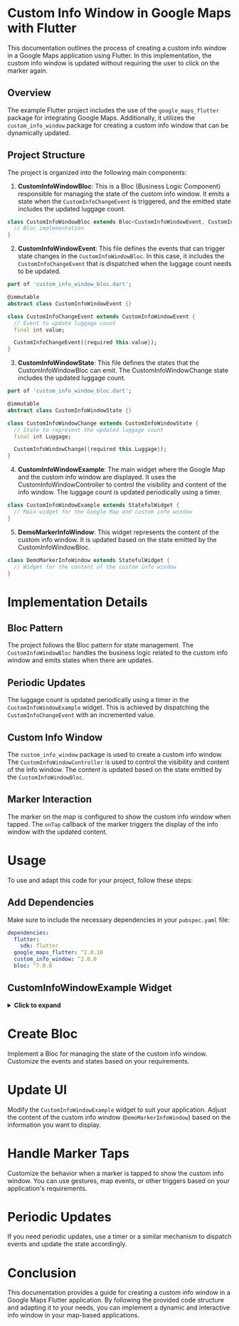 # Custom Info Window in Google Maps with Flutter

This documentation outlines the process of creating a custom info window in a Google Maps application using Flutter. In this implementation, the custom info window is updated without requiring the user to click on the marker again.

## Overview

The example Flutter project includes the use of the `google_maps_flutter` package for integrating Google Maps. Additionally, it utilizes the `custom_info_window` package for creating a custom info window that can be dynamically updated.

## Project Structure

The project is organized into the following main components:

1. **CustomInfoWindowBloc**: This is a Bloc (Business Logic Component) responsible for managing the state of the custom info window. It emits a state when the `CustomInfoChangeEvent` is triggered, and the emitted state includes the updated luggage count.

```dart
class CustomInfoWindowBloc extends Bloc<CustomInfoWindowEvent, CustomInfoWindowState> {
  // Bloc implementation
}
```
2. **CustomInfoWindowEvent**: This file defines the events that can trigger state changes in the `CustomInfoWindowBloc`. In this case, it includes the `CustomInfoChangeEvent` that is dispatched when the luggage count needs to be updated.
```dart
part of 'custom_info_window_bloc.dart';

@immutable
abstract class CustomInfoWindowEvent {}

class CustomInfoChangeEvent extends CustomInfoWindowEvent {
  // Event to update luggage count
  final int value;

  CustomInfoChangeEvent({required this.value});
}
```
3. **CustomInfoWindowState**: This file defines the states that the CustomInfoWindowBloc can emit. The CustomInfoWindowChange state includes the updated luggage count.
```dart
part of 'custom_info_window_bloc.dart';

@immutable
abstract class CustomInfoWindowState {}

class CustomInfoWindowChange extends CustomInfoWindowState {
  // State to represent the updated luggage count
  final int Luggage;

  CustomInfoWindowChange({required this.Luggage});
}

```
4. **CustomInfoWindowExample**: The main widget where the Google Map and the custom info window are displayed. It uses the CustomInfoWindowController to control the visibility and content of the info window. The luggage count is updated periodically using a timer.
```dart
class CustomInfoWindowExample extends StatefulWidget {
  // Main widget for the Google Map and custom info window
}

```

5. **DemoMarkerInfoWindow**: This widget represents the content of the custom info window. It is updated based on the state emitted by the CustomInfoWindowBloc.
```dart
class DemoMarkerInfoWindow extends StatefulWidget {
  // Widget for the content of the custom info window
}

```
# Implementation Details

## Bloc Pattern
The project follows the Bloc pattern for state management. The `CustomInfoWindowBloc` handles the business logic related to the custom info window and emits states when there are updates.

## Periodic Updates
The luggage count is updated periodically using a timer in the `CustomInfoWindowExample` widget. This is achieved by dispatching the `CustomInfoChangeEvent` with an incremented value.

## Custom Info Window
The `custom_info_window` package is used to create a custom info window. The `CustomInfoWindowController` is used to control the visibility and content of the info window. The content is updated based on the state emitted by the `CustomInfoWindowBloc`.

## Marker Interaction
The marker on the map is configured to show the custom info window when tapped. The `onTap` callback of the marker triggers the display of the info window with the updated content.


# Usage
To use and adapt this code for your project, follow these steps:

## Add Dependencies
Make sure to include the necessary dependencies in your `pubspec.yaml` file:

```yaml
dependencies:
  flutter:
    sdk: flutter
  google_maps_flutter: ^2.0.10
  custom_info_window: ^2.0.0
  bloc: ^7.0.0
```

## CustomInfoWindowExample Widget

<details>
  <summary><b>Click to expand</b></summary>

```dart
import 'dart:async';

import 'package:custom_info_window/custom_info_window.dart';
import 'package:flutter/material.dart';
import 'package:flutter_bloc/flutter_bloc.dart';
import 'package:google_maps_flutter/google_maps_flutter.dart';

import 'bloc/custom_info_window_bloc.dart';

class CustomInfoWindowExample extends StatefulWidget {
  const CustomInfoWindowExample({Key? key});

  @override
  _CustomInfoWindowExampleState createState() => _CustomInfoWindowExampleState();
}

class _CustomInfoWindowExampleState extends State<CustomInfoWindowExample> {
  static int Counter = 0;
  final CustomInfoWindowController _customInfoWindowController = CustomInfoWindowController();

  final LatLng _latLng = const LatLng(28.7041, 77.1025);

  final Set<Marker> _markers = {};

  @override
  void dispose() {
    _customInfoWindowController.dispose();
    super.dispose();
  }

  @override
  Widget build(BuildContext context) {
    _markers.add(
      Marker(
        markerId: const MarkerId("marker_id_2"),
        icon: BitmapDescriptor.defaultMarkerWithHue(BitmapDescriptor.hueOrange),
        position: _latLng,
        onTap: () {
          _customInfoWindowController.addInfoWindow!(
            const DemoMarkerInfoWindow(LuggageCount: 10, BoardedCount: 20, DeboardedCount: 12,),
            _latLng,
          );
        },
      ),
    );

    return Scaffold(
      appBar: AppBar(
        title: const Text('Custom Info Window Example'),
        backgroundColor: Colors.red,
      ),
      floatingActionButton: FloatingActionButton(
        onPressed: () {
          Timer.periodic(const Duration(milliseconds: 2), (timer) {
            if(Counter > 9999){
              Counter = 0;
            }
            BlocProvider.of<CustomInfoWindowBloc>(context).add(CustomInfoChangeEvent(value: Counter++));
          });
          print("Markers After After:  ${_markers.length}");
        },
      ),
      body: Stack(
        children: <Widget>[
          GoogleMap(
            onTap: (_) {
              _customInfoWindowController.hideInfoWindow!();
            },
            onCameraMove: (_) {
              _customInfoWindowController.onCameraMove!();
            },
            onMapCreated: (GoogleMapController controller) {
              _customInfoWindowController.googleMapController = controller;
            },
            markers: _markers,
            initialCameraPosition: CameraPosition(
              target: _latLng,
              zoom: 15.0,
            ),
          ),
          CustomInfoWindow(
            controller: _customInfoWindowController,
            height: 75,
            width: 200,
            offset: 50,
          ),
        ],
      ),
    );
  }
}

class DemoMarkerInfoWindow extends StatefulWidget {
  final int LuggageCount, BoardedCount, DeboardedCount;

  const DemoMarkerInfoWindow({
    Key? key,
    required this.LuggageCount,
    required this.BoardedCount,
    required this.DeboardedCount,
  }) : super(key: key);

  @override
  _DemoMarkerInfoWindowState createState() => _DemoMarkerInfoWindowState();
}

class _DemoMarkerInfoWindowState extends State<DemoMarkerInfoWindow> {
  @override
  Widget build(BuildContext context) {
    return Container(
      decoration: ShapeDecoration(
        color: Colors.white,
        shape: RoundedRectangleBorder(
          side: const BorderSide(width: 0.84, color: Color(0xFF16A0F9)),
          borderRadius: BorderRadius.circular(7.54),
        ),
        shadows: const [
          BoxShadow(
            color: Color(0x1C000000),
            blurRadius: 3.35,
            offset: Offset(0, 3.35),
            spreadRadius: 0,
          )
        ],
      ),
      child: BlocBuilder<CustomInfoWindowBloc, CustomInfoWindowState>(
        builder: (context, state) {
          if (state is CustomInfoWindowChange) {
            return Column(
                        children: [
                          Align(
                            alignment: Alignment.bottomCenter,
                            child: Container(
                              margin: const EdgeInsets.all(10),
                              decoration: const ShapeDecoration(
                                gradient: LinearGradient(
                                  begin: Alignment(0.97, -0.24),
                                  end: Alignment(-0.97, 0.24),
                                  colors: [Color(0x384D51AA), Color(0x004D51AA)],
                                ),
                                shape: RoundedRectangleBorder(
                                  borderRadius: BorderRadius.only(
                                    topLeft: Radius.circular(5.29),
                                    topRight: Radius.circular(5.29),
                                  ),
                                ),
                              ),
                              padding: const EdgeInsets.all(8.0),
                              child: Row(
                                mainAxisAlignment: MainAxisAlignment.spaceBetween,
                                children: [
                                  Text(
                                    ' लगेज  : ${state.Luggage}',
                                    textAlign: TextAlign.right,
                                    style: const TextStyle(
                                      color: Colors.black,
                                      fontSize: 12,
                                      fontFamily: 'Poppins',
                                      fontWeight: FontWeight.w500,
                                    ),
                                  ),
                                  Text(
                                    'चढ़े  : ${widget.BoardedCount}',
                                    textAlign: TextAlign.right,
                                    style: const TextStyle(
                                      color: Colors.black,
                                      fontSize: 12,
                                      fontFamily: 'Poppins',
                                      fontWeight: FontWeight.w500,
                                    ),
                                  ),
                                  Text(
                                    'उतरे  : ${widget.DeboardedCount}',
                                    textAlign: TextAlign.right,
                                    style: const TextStyle(
                                      color: Colors.black,
                                      fontSize: 12,
                                      fontFamily: 'Poppins',
                                      fontWeight: FontWeight.w500,
                                    ),
                                  ),
                                ],
                              ),
                            ),
                          ),
                        ],
                      );
          }else{
            return Column(
              children: [
                Align(
                  alignment: Alignment.bottomCenter,
                  child: Container(
                    margin: const EdgeInsets.all(10),
                    decoration: const ShapeDecoration(
                      gradient: LinearGradient(
                        begin: Alignment(0.97, -0.24),
                        end: Alignment(-0.97, 0.24),
                        colors: [Color(0x384D51AA), Color(0x004D51AA)],
                      ),
                      shape: RoundedRectangleBorder(
                        borderRadius: BorderRadius.only(
                          topLeft: Radius.circular(5.29),
                          topRight: Radius.circular(5.29),
                        ),
                      ),
                    ),
                    padding: const EdgeInsets.all(8.0),
                    child: Row(
                      mainAxisAlignment: MainAxisAlignment.spaceBetween,
                      children: [
                        Text(
                          ' लगेज  : ${widget.LuggageCount}',
                          textAlign: TextAlign.right,
                          style: const TextStyle(
                            color: Colors.black,
                            fontSize: 12,
                            fontFamily: 'Poppins',
                            fontWeight: FontWeight.w500,
                          ),
                        ),
                        Text(
                          'चढ़े  : ${widget.BoardedCount}',
                          textAlign: TextAlign.right,
                          style: const TextStyle(
                            color: Colors.black,
                            fontSize: 12,
                            fontFamily: 'Poppins',
                            fontWeight: FontWeight.w500,
                          ),
                        ),
                        Text(
                          'उतरे  : ${widget.DeboardedCount}',
                          textAlign: TextAlign.right,
                          style: const TextStyle(
                            color: Colors.black,
                            fontSize: 12,
                            fontFamily: 'Poppins',
                            fontWeight: FontWeight.w500,
                          ),
                        ),
                      ],
                    ),
                  ),
                ),
              ],
            );
          }
        },
      ),
    );
  }
}
```
</details>


# Create Bloc
Implement a Bloc for managing the state of the custom info window. Customize the events and states based on your requirements.

# Update UI
Modify the `CustomInfoWindowExample` widget to suit your application. Adjust the content of the custom info window (`DemoMarkerInfoWindow`) based on the information you want to display.

# Handle Marker Taps
Customize the behavior when a marker is tapped to show the custom info window. You can use gestures, map events, or other triggers based on your application's requirements.

# Periodic Updates
If you need periodic updates, use a timer or a similar mechanism to dispatch events and update the state accordingly.

# Conclusion
This documentation provides a guide for creating a custom info window in a Google Maps Flutter application. By following the provided code structure and adapting it to your needs, you can implement a dynamic and interactive info window in your map-based applications.

